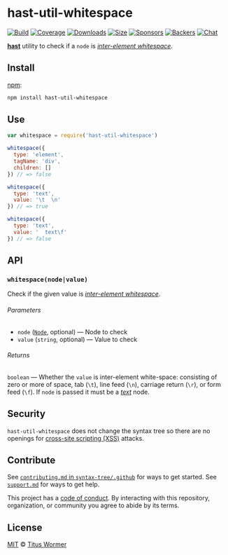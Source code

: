# hast-util-whitespace

[![Build][build-badge]][build]
[![Coverage][coverage-badge]][coverage]
[![Downloads][downloads-badge]][downloads]
[![Size][size-badge]][size]
[![Sponsors][sponsors-badge]][collective]
[![Backers][backers-badge]][collective]
[![Chat][chat-badge]][chat]

[**hast**][hast] utility to check if a `node` is [_inter-element
whitespace_][spec].

## Install

[npm][]:

```sh
npm install hast-util-whitespace
```

## Use

```js
var whitespace = require('hast-util-whitespace')

whitespace({
  type: 'element',
  tagName: 'div',
  children: []
}) // => false

whitespace({
  type: 'text',
  value: '\t  \n'
}) // => true

whitespace({
  type: 'text',
  value: '  text\f'
}) // => false
```

## API

### `whitespace(node|value)`

Check if the given value is [_inter-element whitespace_][spec].

###### Parameters

- `node` ([`Node`][node], optional) — Node to check
- `value` (`string`, optional) — Value to check

###### Returns

`boolean` — Whether the `value` is inter-element white-space: consisting of zero
or more of space, tab (`\t`), line feed (`\n`), carriage return (`\r`), or form
feed (`\f`).
If `node` is passed it must be a [_text_][text] node.

## Security

`hast-util-whitespace` does not change the syntax tree so there are no openings
for [cross-site scripting (XSS)][xss] attacks.

## Contribute

See [`contributing.md` in `syntax-tree/.github`][contributing] for ways to get
started.
See [`support.md`][support] for ways to get help.

This project has a [code of conduct][coc].
By interacting with this repository, organization, or community you agree to
abide by its terms.

## License

[MIT][license] © [Titus Wormer][author]

<!-- Definition -->

[build-badge]: https://img.shields.io/travis/syntax-tree/hast-util-whitespace.svg
[build]: https://travis-ci.org/syntax-tree/hast-util-whitespace
[coverage-badge]: https://img.shields.io/codecov/c/github/syntax-tree/hast-util-whitespace.svg
[coverage]: https://codecov.io/github/syntax-tree/hast-util-whitespace
[downloads-badge]: https://img.shields.io/npm/dm/hast-util-whitespace.svg
[downloads]: https://www.npmjs.com/package/hast-util-whitespace
[size-badge]: https://img.shields.io/bundlephobia/minzip/hast-util-whitespace.svg
[size]: https://bundlephobia.com/result?p=hast-util-whitespace
[sponsors-badge]: https://opencollective.com/unified/sponsors/badge.svg
[backers-badge]: https://opencollective.com/unified/backers/badge.svg
[collective]: https://opencollective.com/unified
[chat-badge]: https://img.shields.io/badge/chat-spectrum-7b16ff.svg
[chat]: https://spectrum.chat/unified/syntax-tree
[npm]: https://docs.npmjs.com/cli/install
[license]: license
[author]: https://wooorm.com
[contributing]: https://github.com/syntax-tree/.github/blob/master/contributing.md
[support]: https://github.com/syntax-tree/.github/blob/master/support.md
[coc]: https://github.com/syntax-tree/.github/blob/master/code-of-conduct.md
[hast]: https://github.com/syntax-tree/hast
[spec]: https://html.spec.whatwg.org/#inter-element-whitespace
[node]: https://github.com/syntax-tree/hast#nodes
[text]: https://github.com/syntax-tree/hast#text
[xss]: https://en.wikipedia.org/wiki/Cross-site_scripting

